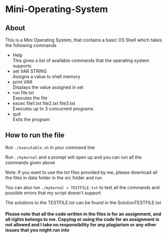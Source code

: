 # Mini-Operating-System


## About
This is a Mini Operating System, that contains a basic OS Shell which takes the following commands
- Help <br>
  This gives a list of available commands that the operating system supports
- set VAR STRING <br>
  Assigns a value to shell memory
- print VAR <br>
  Displays the value assigned in set
- run file.txt <br>
  Executes the file
- excec file1.txt file2.txt file3.txt <br>
  Executes up to 3 concurrent programs
- quit <br>
  Exits the program
  
## How to run the file

Run `./executable.sh` in your command line

Run `./mykernal`  and a prompt will open up and you can run all the commands given above

Note: If you want to use the txt files provided by me, please download all the files in data folder in the src folder and run

You can also run `./mykernal < TESTFILE.txt` to test all the commands and possible errors that my script doesn't support

The solutions to the TESTFILE.txt can be found in the SolutionTESTFILE.txt





#### Please note that all the code written in the files is for an assignment, and all rights belongs to me. Copying or using the code for an assignment is not allowed and I take no responsibility for any plagiarism or any other issues that you might run into




